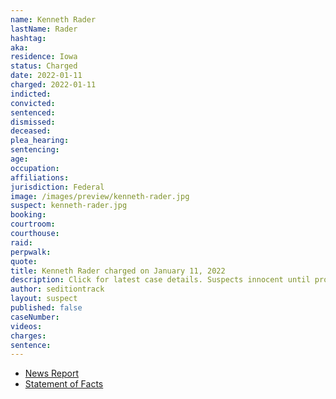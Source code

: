 ```yaml
---
name: Kenneth Rader
lastName: Rader
hashtag:
aka:
residence: Iowa
status: Charged
date: 2022-01-11
charged: 2022-01-11
indicted:
convicted:
sentenced:
dismissed:
deceased:
plea_hearing:
sentencing:
age:
occupation:
affiliations:
jurisdiction: Federal
image: /images/preview/kenneth-rader.jpg
suspect: kenneth-rader.jpg
booking:
courtroom:
courthouse:
raid:
perpwalk:
quote:
title: Kenneth Rader charged on January 11, 2022
description: Click for latest case details. Suspects innocent until proven guilty.
author: seditiontrack
layout: suspect
published: false
caseNumber:
videos:
charges:
sentence:
---
```


- [News Report]()
- [Statement of Facts](https://extremism.gwu.edu/sites/g/files/zaxdzs2191/f/Kenneth%20Rader%20Statement%20of%20Facts.pdf)
